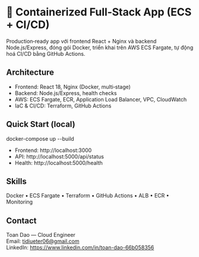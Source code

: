 # 🚀 Containerized Full‑Stack App (ECS + CI/CD)

Production‑ready app với frontend React + Nginx và backend Node.js/Express, đóng gói Docker, triển khai trên AWS ECS Fargate, tự động hoá CI/CD bằng GitHub Actions.

## Architecture
- Frontend: React 18, Nginx (Docker, multi‑stage)
- Backend: Node.js/Express, health checks
- AWS: ECS Fargate, ECR, Application Load Balancer, VPC, CloudWatch
- IaC & CI/CD: Terraform, GitHub Actions

## Quick Start (local)
docker-compose up --build
- Frontend: http://localhost:3000
- API: http://localhost:5000/api/status
- Health: http://localhost:5000/health

## Skills
Docker • ECS Fargate • Terraform • GitHub Actions • ALB • ECR • Monitoring

## Contact
Toan Dao — Cloud Engineer  
Email: tidiueter06@gmail.com  
LinkedIn: https://www.linkedin.com/in/toan-dao-66b058356
